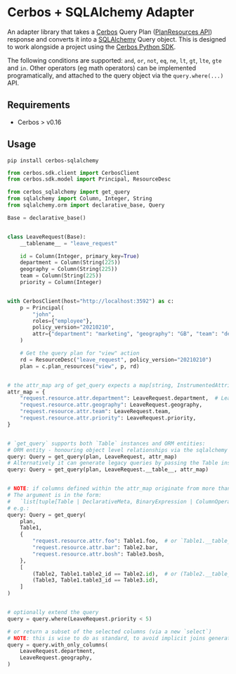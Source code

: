 # Cerbos + SQLAlchemy Adapter

An adapter library that takes a [Cerbos](https://cerbos.dev) Query Plan ([PlanResources API](https://docs.cerbos.dev/cerbos/latest/api/index.html#resources-query-plan)) response and converts it into a [SQLAlchemy](https://docs.sqlalchemy.org/en/14/) Query object. This is designed to work alongside a project using the [Cerbos Python SDK](https://github.com/cerbos/cerbos-sdk-python).

The following conditions are supported: `and`, `or`, `not`, `eq`, `ne`, `lt`, `gt`, `lte`, `gte` and `in`. Other operators (eg math operators) can be implemented programatically, and attached to the query object via the `query.where(...)` API.

## Requirements
- Cerbos > v0.16

## Usage

```
pip install cerbos-sqlalchemy
```

```python
from cerbos.sdk.client import CerbosClient
from cerbos.sdk.model import Principal, ResourceDesc

from cerbos_sqlalchemy import get_query
from sqlalchemy import Column, Integer, String
from sqlalchemy.orm import declarative_base, Query

Base = declarative_base()


class LeaveRequest(Base):
    __tablename__ = "leave_request"

    id = Column(Integer, primary_key=True)
    department = Column(String(225))
    geography = Column(String(225))
    team = Column(String(225))
    priority = Column(Integer)


with CerbosClient(host="http://localhost:3592") as c:
    p = Principal(
        "john",
        roles={"employee"},
        policy_version="20210210",
        attr={"department": "marketing", "geography": "GB", "team": "design"},
    )

    # Get the query plan for "view" action
    rd = ResourceDesc("leave_request", policy_version="20210210")
    plan = c.plan_resources("view", p, rd)


# the attr_map arg of get_query expects a map[string, InstrumentedAttribute | Column], with cerbos attribute strings mapped to the column/attr instances
attr_map = {
    "request.resource.attr.department": LeaveRequest.department,  # LeaveRequest.__table__.c.department is also allowed
    "request.resource.attr.geography": LeaveRequest.geography,
    "request.resource.attr.team": LeaveRequest.team,
    "request.resource.attr.priority": LeaveRequest.priority,
}


# `get_query` supports both `Table` instances and ORM entities:
# ORM entity - honouring object level relationships via the sqlalchemy ORM
query: Query = get_query(plan, LeaveRequest, attr_map)
# Alternatively it can generate legacy queries by passing the Table instance
query: Query = get_query(plan, LeaveRequest.__table__, attr_map)


# NOTE: if columns defined within the attr_map originate from more than one table, we need to define a mapping as the optional 4th positional arg to `get_query`.
# The argument is in the form:
#   `list[tuple[Table | DeclarativeMeta, BinaryExpression | ColumnOperators]]`
# e.g.:
query: Query = get_query(
    plan,
    Table1,
    {
        "request.resource.attr.foo": Table1.foo,  # or `Table1.__table__.c.foo`
        "request.resource.attr.bar": Table2.bar,
        "request.resource.attr.bosh": Table3.bosh,
    },
    [
        (Table2, Table1.table2_id == Table2.id),  # or (Table2.__table__, Table1.__table__.c.table2_id == Table2.__table__.c.id)
        (Table3, Table1.table3_id == Table3.id),
    ]
)


# optionally extend the query
query = query.where(LeaveRequest.priority < 5)

# or return a subset of the selected columns (via a new `select`)
# NOTE: this is wise to do as standard, to avoid implicit joins generated by sqla `relationship()` usage, if present
query = query.with_only_columns(
    LeaveRequest.department,
    LeaveRequest.geography,
)
```
